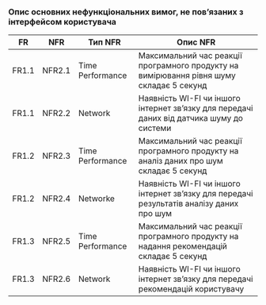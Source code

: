 ### Опис основних нефункціональних вимог, не пов’язаних з інтерфейсом користувача
| FR | NFR | Тип NFR | Опис NFR |
| --- | --- | --- | --- |
| FR1.1 | NFR2.1 | Time Performance | Максимальний час реакції програмного продукту на вимірювання рівня шуму складає 5 секунд|
| FR1.1 | NFR2.2 | Network | Наявність WI-FI чи іншого інтернет зв’язку для передачі даних від датчика шуму до системи |
| FR1.2 | NFR2.3 | Time Performance | Максимальний час реакції програмного продукту на аналіз даних про шум складає 5 секунд |
| FR1.2 | NFR2.4 | Networke | Наявність WI-FI чи іншого інтернет зв’язку для передачі результатів аналізу даних про шум |
| FR1.3 | NFR2.5 | Time Performance | Максимальний час реакції програмного продукту на надання рекомендацій складає 5 секунд |
| FR1.3 | NFR2.6 | Network | Наявність WI-FI чи іншого інтернет зв’язку для передачі рекомендацій користувачу |




